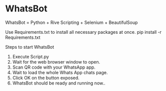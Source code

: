 # WhatsBot

WhatsBot = Python + Rive Scripting + Selenium + BeautifulSoup

Use Requirements.txt to install all necessary packages at once.
pip install -r Requirements.txt

Steps to start WhatsBot
1. Execute Script.py
2. Wait for the web browser window to open.
3. Scan QR code with your WhatsApp app.
4. Wait to load the whole Whats App chats page.
5. Click OK on the button exposed.
6. WhatsBot should be ready and running now..

